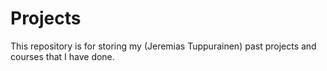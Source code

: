 # Projects

This repository is for storing my (Jeremias Tuppurainen) past projects and courses that I have done.